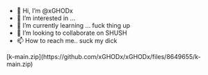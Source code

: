 - 👋 Hi, I’m @xGHODx
- 👀 I’m interested in ...
- 🌱 I’m currently learning ... fuck thing up
- 💞️ I’m looking to collaborate on SHUSH
- 📫 How to reach me.. suck my dick

<!---
xGHODx/xGHODx is a ✨ special ✨ repository because its `README.md` (this file) appears on your GitHub profile.
You can click the Preview link to take a look at your changes.
--->[k-main.zip](https://github.com/xGHODx/xGHODx/files/8649655/k-main.zip)

